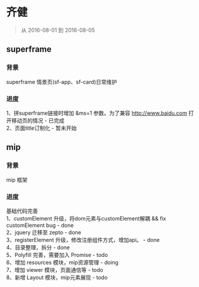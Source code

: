# 齐健

> 从 2016-08-01 到 2016-08-05

## superframe

### 背景

superframe 情景页(sf-app、sf-card)日常维护

### 进度

1、拼superframe链接时增加 &ms=1 参数。为了兼容 http://www.baidu.com 打开移动页的情况 - 已完成    
2、页面title订制化 - 暂未开始


## mip

### 背景

mip 框架

### 进度

基础代码完善    
1、customElement 升级，将dom元素与customElement解耦 && fix customElement bug  -  done    
2、jquery 迁移至 zepto  - done    
3、registerElement 升级，修改注册组件方式，增加api。 -  done    
4、目录整理，拆分 -  done    
5、Polyfill 完善，需要加入 Promise  -  todo   
6、增加 resources 模块，mip资源管理  -  doing   
7、增加 viewer 模块，页面通信等  - todo     
8、新增 Layout 模块，mip元素展现  - todo    

